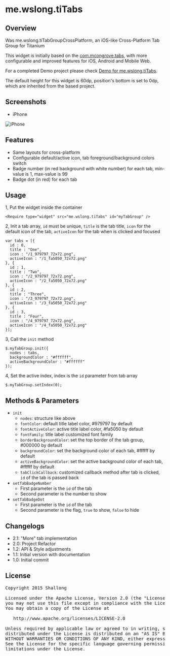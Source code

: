 # me.wslong.tiTabs

## Overview

Was me.wslong.tiTabGroupCrossPlatform, an iOS-like Cross-Platform Tab Group for Titanium

This widget is initially based on the [com.mcongrove.tabs](https://github.com/mcongrove/com.mcongrove.tabs), with more configurable and improved features for iOS, Android and Mobile Web.

For a completed Demo project please check [Demo for me.wslong.tiTabs](../tiTabsDemo).

The default height for this widget is 60dp, position's bottom is set to 0dp, which are inherited from the based project.

## Screenshots

* iPhone

![iPhone](../blob/master/screenshots/tiTabGroup-iphone6.png)

## Features

* Same layouts for cross-platform
* Configurable default/active icon, tab foreground/background colors switch
* Badge number (in red background with white number) for each tab, min-value is 1, max-value is 99
* Badge dot (in red) for each tab

## Usage

1, Put the widget inside the container

```<Require type="widget" src="me.wslong.tiTabs" id="myTabGroup" />```

2, Init a tab array, `id` must be unique, `title` is the tab title, `icon` for the default icon of the tab, `activeIcon` for the tab when is clicked and focused

```
var tabs = [{
  id : 0,
  title : "One",
  icon : "/1_979797_72x72.png",
  activeIcon : "/1_fa5050_72x72.png"
}, {
  id : 1,
  title : "Two",
  icon : "/2_979797_72x72.png",
  activeIcon : "/2_fa5050_72x72.png"
}, {
  id : 2,
  title : "Three",
  icon : "/3_979797_72x72.png",
  activeIcon : "/3_fa5050_72x72.png"
}, {
  id : 3,
  title : "Four",
  icon : "/4_979797_72x72.png",
  activeIcon : "/4_fa5050_72x72.png"
}];
```

3, Call the `init` method

```
$.myTabGroup.init({
  nodes : tabs,
  backgroundColor : "#ffffff",
  activeBackgroundColor : "#ffffff"
});
```

4, Set the active index, index is the `id` parameter from tab array

```
$.myTabGroup.setIndex(0);
```

## Methods & Parameters

* `init`
	* `nodes`: structure like above
	* `fontColor`: default title label color, #979797 by default
	* `fontActiveColor`: active title label color, #fa5050 by default
	* `fontFamily`: title label customized font family
	* `borderBackgroundColor`: set the top border of the tab group, #000000 by default
	* `backgroundColor`: set the background color of each tab, #ffffff by default
	* `activeBackgroundColor`: set the active background color of each tab, #ffffff by default
	* `tabClickCallback`: customized callback method after tab is clicked, `id` of the tab is passed back
* `setTabBadgeNumber`
	* First parameter is the `id` of the tab
	* Second parameter is the number to show
* `setTabBadgeDot`
	* First parameter is the `id` of the tab
	* Second parameter is the flag, `true` to show, `false` to hide

## Changelogs

* 2.1: "More" tab implementation
* 2.0: Project Refactor
* 1.2: API & Style adjustments
* 1.1: Initial version with documentation
* 1.0: Initial commit

## License
<pre>
Copyright 2015 Shallong

Licensed under the Apache License, Version 2.0 (the "License");
you may not use this file except in compliance with the License.
You may obtain a copy of the License at

   http://www.apache.org/licenses/LICENSE-2.0

Unless required by applicable law or agreed to in writing, software
distributed under the License is distributed on an "AS IS" BASIS,
WITHOUT WARRANTIES OR CONDITIONS OF ANY KIND, either express or implied.
See the License for the specific language governing permissions and
limitations under the License.
</pre>
